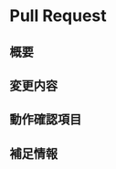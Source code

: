 # Pull Request

## 概要

<!-- 実装した機能や修正した内容について、簡潔に説明してください -->

## 変更内容

<!-- 具体的な変更内容をリストアップしてください -->
<!-- 変更がない場合はなしで良いです -->

## 動作確認項目

<!-- どのような動作確認を行なったか書いてください -->
<!-- 動作確認の手順も書いてください -->

## 補足情報

<!-- レビュワーに伝えたい追加情報や懸念点があれば記載してください -->
